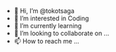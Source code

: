 - 👋 Hi, I’m @tokotsaga
- 👀 I’m interested in Coding
- 🌱 I’m currently learning 
- 💞️ I’m looking to collaborate on ...
- 📫 How to reach me ...

<!---
tokotsaga/tokotsaga is a ✨ special ✨ repository because its `README.md` (this file) appears on your GitHub profile.
You can click the Preview link to take a look at your changes.
--->
